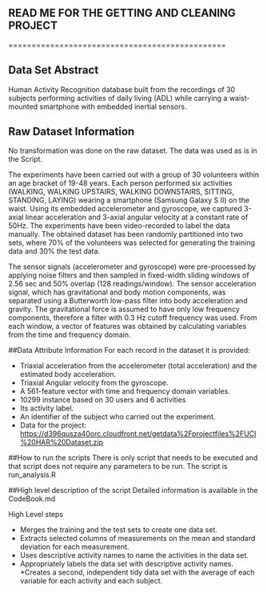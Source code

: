 ## READ ME FOR THE GETTING AND CLEANING PROJECT
===============================================

## Data Set Abstract
Human Activity Recognition database built from the recordings of 30 subjects performing
activities of daily living (ADL) while carrying a waist-mounted smartphone with embedded
inertial sensors.

## Raw Dataset Information
No transformation was done on the raw dataset. The data was used as is in the Script.

The experiments have been carried out with a group of 30 volunteers within an age bracket
of 19-48 years. Each person performed six activities (WALKING, WALKING UPSTAIRS, WALKING
DOWNSTAIRS, SITTING, STANDING, LAYING) wearing a smartphone (Samsung Galaxy S II) on the
waist. Using its embedded accelerometer and gyroscope, we captured 3-axial linear
acceleration and 3-axial angular velocity at a constant rate of 50Hz. The experiments have
been video-recorded to label the data manually. The obtained dataset has been randomly
partitioned into two sets, where 70% of the volunteers was selected for generating the
training data and 30% the test data. 

The sensor signals (accelerometer and gyroscope) were pre-processed by applying noise
filters and then sampled in fixed-width sliding windows of 2.56 sec and 50% overlap (128
readings/window). The sensor acceleration signal, which has gravitational and body motion
components, was separated using a Butterworth low-pass filter into body acceleration and
gravity. The gravitational force is assumed to have only low frequency components,
therefore a filter with 0.3 Hz cutoff frequency was used. From each window, a vector of
features was obtained by calculating variables from the time and frequency domain. 

##Data Attribute Information
For each record in the dataset it is provided: 
* Triaxial acceleration from the accelerometer (total acceleration) and the estimated body acceleration. 
* Triaxial Angular velocity from the gyroscope. 
* A 561-feature vector with time and frequency domain variables. 
* 10299 instance based on 30 users and 6 activities
* Its activity label. 
* An identifier of the subject who carried out the experiment.
* Data for the project: https://d396qusza40orc.cloudfront.net/getdata%2Fprojectfiles%2FUCI%20HAR%20Dataset.zip 

##How to run the scripts 
There is only script that needs to be executed and that script does not require any parameters to be run.
The script is run_analysis.R

##High level description of the script
Detailed information is available in the CodeBook.md

High Level steps
* Merges the training and the test sets to create one data set.
* Extracts selected columns of measurements on the mean and standard deviation for each measurement. 
* Uses descriptive activity names to name the activities in the data set.
* Appropriately labels the data set with descriptive activity names. 
*Creates a second, independent tidy data set with the average of each variable for each activity and each subject.
